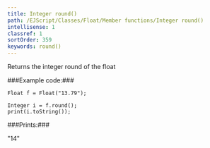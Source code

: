 ```yaml
---
title: Integer round()
path: /EJScript/Classes/Float/Member functions/Integer round()
intellisense: 1
classref: 1
sortOrder: 359
keywords: round()
---
```


Returns the integer round of the float



###Example code:###


    Float f = Float("13.79");
    
    Integer i = f.round();
    print(i.toString());
    



###Prints:###

"14"


